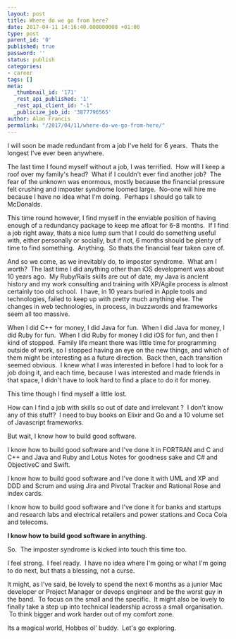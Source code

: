 ```yaml
---
layout: post
title: Where do we go from here?
date: 2017-04-11 14:16:40.000000000 +01:00
type: post
parent_id: '0'
published: true
password: ''
status: publish
categories:
- career
tags: []
meta:
  _thumbnail_id: '171'
  _rest_api_published: '1'
  _rest_api_client_id: "-1"
  _publicize_job_id: '3877796565'
author: Alan Francis
permalink: "/2017/04/11/where-do-we-go-from-here/"
---
```

I will soon be made redundant from a job I've held for 6 years.  Thats the longest I've ever been anywhere.

The last time I found myself without a job, I was terrified.  How will I keep a roof over my family's head?  What if I couldn't ever find another job?  The fear of the unknown was enormous, mostly because the financial pressure felt crushing and imposter syndrome loomed large.  No-one will hire me because I have no idea what I'm doing.  Perhaps I should go talk to McDonalds.

This time round however, I find myself in the enviable position of having enough of a redundancy package to keep me afloat for 6-8 months.  If I find a job right away, thats a nice lump sum that I could do something useful with, either personally or socially, but if not, 6 months should be plenty of time to find something.  Anything.  So thats the financial fear taken care of.

And so we come, as we inevitably do, to imposter syndrome.  What am I worth?  The last time I did anything other than iOS development was about 10 years ago.  My Ruby/Rails skills are out of date, my Java is ancient history and my work consulting and training with XP/Agile process is almost certainly too old school.  I have, in 10 years buried in Apple tools and technologies, failed to keep up with pretty much anything else. The changes in web technologies, in process, in buzzwords and frameworks seem all too massive.

When I did C++ for money, I did Java for fun.  When I did Java for money, I did Ruby for fun.  When I did Ruby for money I did iOS for fun, and then I kind of stopped.  Family life meant there was little time for programming outside of work, so I stopped having an eye on the new things, and which of them might be interesting as a future direction.  Back then, each transition seemed obvious.  I knew what I was interested in before I had to look for a job doing it, and each time, because I was interested and made friends in that space, I didn't have to look hard to find a place to do it for money.

This time though I find myself a little lost.

How can I find a job with skills so out of date and irrelevant ?  I don't know any of this stuff?  I need to buy books on Elixir and Go and a 10 volume set of Javascript frameworks.

But wait, I know how to build good software.

I know how to build good software and I've done it in FORTRAN and C and C++ and Java and Ruby and Lotus Notes for goodness sake and C# and ObjectiveC and Swift.

I know how to build good software and I've done it with UML and XP and DDD and Scrum and using Jira and Pivotal Tracker and Rational Rose and index cards.

I know how to build good software and I've done it for banks and startups and research labs and electrical retailers and power stations and Coca Cola and telecoms.

**I know how to build good software in anything.**

So.  The imposter syndrome is kicked into touch this time too.

I feel strong.  I feel ready.  I have no idea where I'm going or what I'm going to do next, but thats a blessing, not a curse.

It might, as I've said, be lovely to spend the next 6 months as a junior Mac developer or Project Manager or devops engineer and be the worst guy in the band.  To focus on the small and the specific.  It might also be lovely to finally take a step up into technical leadership across a small organisation.  To think bigger and work harder out of my comfort zone.

Its a magical world, Hobbes ol' buddy.  Let's go exploring.
